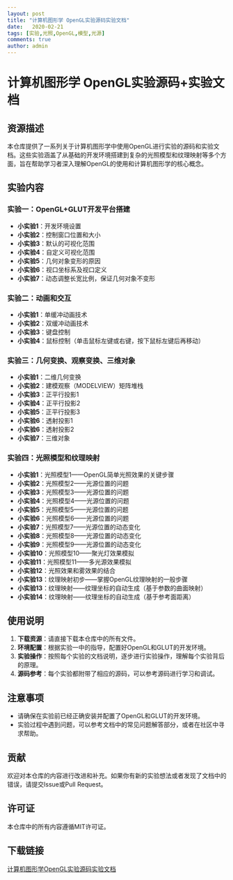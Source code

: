 ```yaml
---
layout: post
title: "计算机图形学 OpenGL实验源码实验文档"
date:   2020-02-21
tags: [实验,光照,OpenGL,模型,光源]
comments: true
author: admin
---
```

# 计算机图形学 OpenGL实验源码+实验文档

## 资源描述

本仓库提供了一系列关于计算机图形学中使用OpenGL进行实验的源码和实验文档。这些实验涵盖了从基础的开发环境搭建到复杂的光照模型和纹理映射等多个方面，旨在帮助学习者深入理解OpenGL的使用和计算机图形学的核心概念。

## 实验内容

### 实验一：OpenGL+GLUT开发平台搭建
- **小实验1**：开发环境设置
- **小实验2**：控制窗口位置和大小
- **小实验3**：默认的可视化范围
- **小实验4**：自定义可视化范围
- **小实验5**：几何对象变形的原因
- **小实验6**：视口坐标系及视口定义
- **小实验7**：动态调整长宽比例，保证几何对象不变形

### 实验二：动画和交互
- **小实验1**：单缓冲动画技术
- **小实验2**：双缓冲动画技术
- **小实验3**：键盘控制
- **小实验4**：鼠标控制（单击鼠标左键或右键，按下鼠标左键后再移动）

### 实验三：几何变换、观察变换、三维对象
- **小实验1**：二维几何变换
- **小实验2**：建模观察（MODELVIEW）矩阵堆栈
- **小实验3**：正平行投影1
- **小实验4**：正平行投影2
- **小实验5**：正平行投影3
- **小实验6**：透射投影1
- **小实验6**：透射投影2
- **小实验7**：三维对象

### 实验四：光照模型和纹理映射
- **小实验1**：光照模型1——OpenGL简单光照效果的关键步骤
- **小实验2**：光照模型2——光源位置的问题
- **小实验3**：光照模型3——光源位置的问题
- **小实验4**：光照模型4——光源位置的问题
- **小实验5**：光照模型5——光源位置的问题
- **小实验6**：光照模型6——光源位置的问题
- **小实验7**：光照模型7——光源位置的动态变化
- **小实验8**：光照模型8——光源位置的动态变化
- **小实验9**：光照模型9——光源位置的动态变化
- **小实验10**：光照模型10——聚光灯效果模拟
- **小实验11**：光照模型11——多光源效果模拟
- **小实验12**：光照效果和雾效果的结合
- **小实验13**：纹理映射初步——掌握OpenGL纹理映射的一般步骤
- **小实验13**：纹理映射——纹理坐标的自动生成（基于参数的曲面映射）
- **小实验14**：纹理映射——纹理坐标的自动生成（基于参考面距离）

## 使用说明

1. **下载资源**：请直接下载本仓库中的所有文件。
2. **环境配置**：根据实验一中的指导，配置好OpenGL和GLUT的开发环境。
3. **实验操作**：按照每个实验的文档说明，逐步进行实验操作，理解每个实验背后的原理。
4. **源码参考**：每个实验都附带了相应的源码，可以参考源码进行学习和调试。

## 注意事项

- 请确保在实验前已经正确安装并配置了OpenGL和GLUT的开发环境。
- 实验过程中遇到问题，可以参考文档中的常见问题解答部分，或者在社区中寻求帮助。

## 贡献

欢迎对本仓库的内容进行改进和补充。如果你有新的实验想法或者发现了文档中的错误，请提交Issue或Pull Request。

## 许可证

本仓库中的所有内容遵循MIT许可证。

## 下载链接

[计算机图形学OpenGL实验源码实验文档](https://pan.quark.cn/s/dd50a8efe14a)